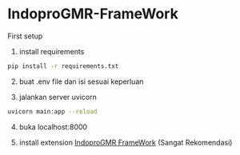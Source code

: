 # IndoproGMR-FrameWork

First setup
1. install requirements
```bash
pip install -r requirements.txt
```

2. buat .env file dan isi sesuai keperluan

3. jalankan server uvicorn 

```bash
uvicorn main:app --reload
```

4. buka localhost:8000

5. install extension [IndoproGMR FrameWork](https://marketplace.visualstudio.com/items?itemName=IndoproGMR.indoprogmr-framework) (Sangat Rekomendasi)